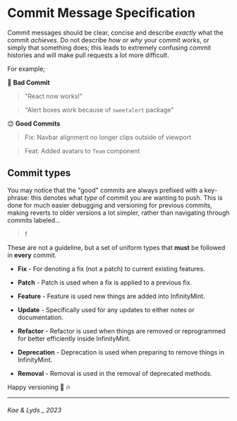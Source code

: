 <!-- ---
title: Commit Message Specification
date: 2023-02-20
author: Kae
--- -->

# Commit Message Specification

Commit messages should be clear, concise and describe _exactly_ what the commit _achieves_.
Do not describe _how_ or _why_ your commit works, or simply that something does; this leads to extremely confusing commit histories and will make pull requests a lot more difficult.

For example;

📛 **Bad Commit**

> "React now works!"

> "Alert boxes work because of `sweetalert` package"

😊 **Good Commits**

> Fix: Navbar alignment no longer clips outside of viewport

> Feat: Added avatars to `Team` component

## Commit types

You may notice that the "good" commits are always prefixed with a key-phrase: this denotes what _type_ of commit you are wanting to push. This is done for much easier debugging and versioning for previous commits, making reverts to older versions a lot simpler, rather than navigating through commits labeled...

> f

These are not a guideline, but a set of uniform types that **must** be followed in **every** commit.

-   **Fix** - For denoting a fix (not a patch) to current existing features.

-   **Patch** - Patch is used when a fix is applied to a previous fix.

-   **Feature** - Feature is used new things are added into InfinityMint.

-   **Update** - Specifically used for any updates to either notes or documentation.

-   **Refactor** - Refactor is used when things are removed or reprogrammed for better efficiently inside InfinityMint.

-   **Deprecation** - Deprecation is used when preparing to remove things in InfinityMint.

-   **Removal** - Removal is used in the removal of deprecated methods.

Happy versioning 💯 🔥

---

###### Kae & Lyds \_ 2023
